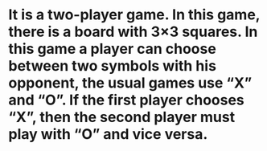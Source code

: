 # It is a two-player game. In this game, there is a board with 3×3 squares. In this game a player can choose between two symbols with his opponent, the usual games use “X” and “O”. If the first player chooses “X”, then the second player must play with “O” and vice versa.
